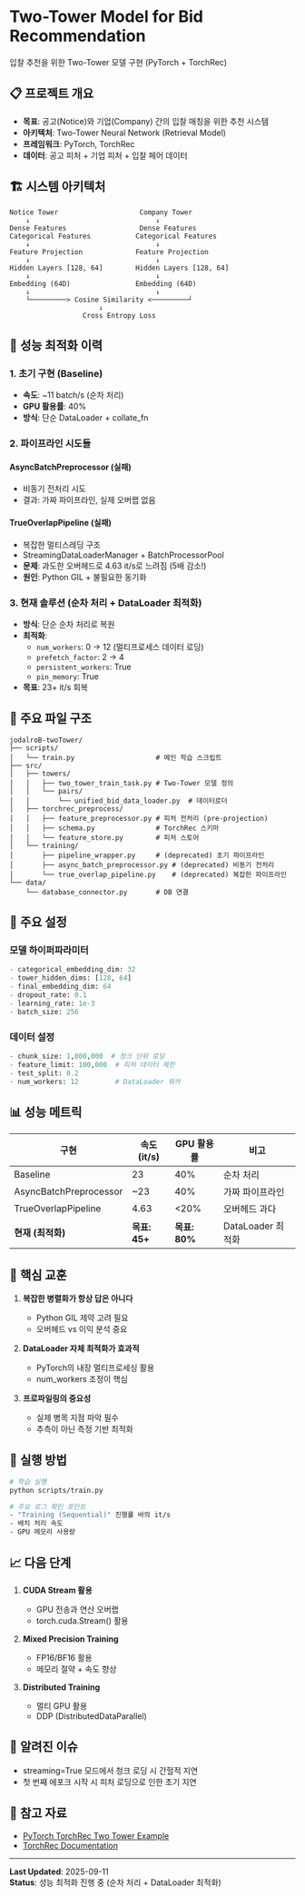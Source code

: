 # Two-Tower Model for Bid Recommendation

입찰 추천을 위한 Two-Tower 모델 구현 (PyTorch + TorchRec)

## 📋 프로젝트 개요

- **목표**: 공고(Notice)와 기업(Company) 간의 입찰 매칭을 위한 추천 시스템
- **아키텍처**: Two-Tower Neural Network (Retrieval Model)
- **프레임워크**: PyTorch, TorchRec
- **데이터**: 공고 피처 + 기업 피처 + 입찰 페어 데이터

## 🏗 시스템 아키텍처

```
Notice Tower                    Company Tower
    ↓                               ↓
Dense Features                  Dense Features
Categorical Features           Categorical Features
    ↓                               ↓
Feature Projection             Feature Projection
    ↓                               ↓
Hidden Layers [128, 64]        Hidden Layers [128, 64]
    ↓                               ↓
Embedding (64D)                Embedding (64D)
    ↓                               ↓
    └─────────> Cosine Similarity <─────────┘
                      ↓
                  Cross Entropy Loss
```

## 🚀 성능 최적화 이력

### 1. 초기 구현 (Baseline)
- **속도**: ~11 batch/s (순차 처리)
- **GPU 활용률**: 40%
- **방식**: 단순 DataLoader + collate_fn

### 2. 파이프라인 시도들

#### AsyncBatchPreprocessor (실패)
- 비동기 전처리 시도
- 결과: 가짜 파이프라인, 실제 오버랩 없음

#### TrueOverlapPipeline (실패)
- 복잡한 멀티스레딩 구조
- StreamingDataLoaderManager + BatchProcessorPool
- **문제**: 과도한 오버헤드로 4.63 it/s로 느려짐 (5배 감소!)
- **원인**: Python GIL + 불필요한 동기화

### 3. 현재 솔루션 (순차 처리 + DataLoader 최적화)
- **방식**: 단순 순차 처리로 복원
- **최적화**:
  - `num_workers`: 0 → 12 (멀티프로세스 데이터 로딩)
  - `prefetch_factor`: 2 → 4
  - `persistent_workers`: True
  - `pin_memory`: True
- **목표**: 23+ it/s 회복

## 📁 주요 파일 구조

```
jodalroB-twoTower/
├── scripts/
│   └── train.py                    # 메인 학습 스크립트
├── src/
│   ├── towers/
│   │   ├── two_tower_train_task.py # Two-Tower 모델 정의
│   │   └── pairs/
│   │       └── unified_bid_data_loader.py  # 데이터로더
│   ├── torchrec_preprocess/
│   │   ├── feature_preprocessor.py # 피처 전처리 (pre-projection)
│   │   ├── schema.py               # TorchRec 스키마
│   │   └── feature_store.py        # 피처 스토어
│   └── training/
│       ├── pipeline_wrapper.py     # (deprecated) 초기 파이프라인
│       ├── async_batch_preprocessor.py # (deprecated) 비동기 전처리
│       └── true_overlap_pipeline.py    # (deprecated) 복잡한 파이프라인
└── data/
    └── database_connector.py       # DB 연결
```

## 🔧 주요 설정

### 모델 하이퍼파라미터
```python
- categorical_embedding_dim: 32
- tower_hidden_dims: [128, 64]
- final_embedding_dim: 64
- dropout_rate: 0.1
- learning_rate: 1e-3
- batch_size: 256
```

### 데이터 설정
```python
- chunk_size: 1,000,000  # 청크 단위 로딩
- feature_limit: 100,000  # 피처 데이터 제한
- test_split: 0.2
- num_workers: 12         # DataLoader 워커
```

## 📊 성능 메트릭

| 구현 | 속도 (it/s) | GPU 활용률 | 비고 |
|------|------------|-----------|------|
| Baseline | 23 | 40% | 순차 처리 |
| AsyncBatchPreprocessor | ~23 | 40% | 가짜 파이프라인 |
| TrueOverlapPipeline | 4.63 | <20% | 오버헤드 과다 |
| **현재 (최적화)** | **목표: 45+** | **목표: 80%** | DataLoader 최적화 |

## 🎯 핵심 교훈

1. **복잡한 병렬화가 항상 답은 아니다**
   - Python GIL 제약 고려 필요
   - 오버헤드 vs 이익 분석 중요

2. **DataLoader 자체 최적화가 효과적**
   - PyTorch의 내장 멀티프로세싱 활용
   - num_workers 조정이 핵심

3. **프로파일링의 중요성**
   - 실제 병목 지점 파악 필수
   - 추측이 아닌 측정 기반 최적화

## 🚦 실행 방법

```bash
# 학습 실행
python scripts/train.py

# 주요 로그 확인 포인트
- "Training (Sequential)" 진행률 바의 it/s
- 배치 처리 속도
- GPU 메모리 사용량
```

## 📈 다음 단계

1. **CUDA Stream 활용**
   - GPU 전송과 연산 오버랩
   - torch.cuda.Stream() 활용

2. **Mixed Precision Training**
   - FP16/BF16 활용
   - 메모리 절약 + 속도 향상

3. **Distributed Training**
   - 멀티 GPU 활용
   - DDP (DistributedDataParallel)

## 🐛 알려진 이슈

- streaming=True 모드에서 청크 로딩 시 간헐적 지연
- 첫 번째 에포크 시작 시 피처 로딩으로 인한 초기 지연

## 📝 참고 자료

- [PyTorch TorchRec Two Tower Example](https://github.com/pytorch/torchrec/blob/main/examples/retrieval/two_tower_train.py)
- [TorchRec Documentation](https://pytorch.org/torchrec/)

---

**Last Updated**: 2025-09-11  
**Status**: 성능 최적화 진행 중 (순차 처리 + DataLoader 최적화)
